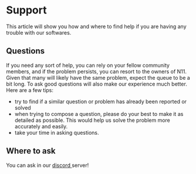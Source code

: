 # Support
This article will show you how and where to find help if you are having any trouble with our softwares.

## Questions
If you need any sort of help, you can rely on your fellow community members, and if the problem persists, you can resort to the owners of N11. Given that many will likely have the same problem, expect the queue to be a bit long. To ask good questions will also make our experience much better. Here are a few tips:
 - try to find if a similar question or problem has already been reported or solved
 - when trying to compose a question, please do your best to make it as detailed as possible. This would help us solve the problem more accurately and easily.
 - take your time in asking questions.

## Where to ask
You can ask in our <a href="https://discord.gg/vtpaJUsjv6"> discord </a> server!

